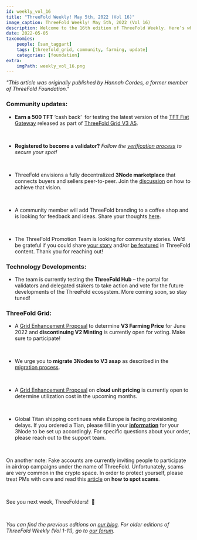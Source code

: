 ```yaml
---
id: weekly_vol_16
title: "ThreeFold Weekly! May 5th, 2022 (Vol 16)"
image_caption: ThreeFold Weekly! May 5th, 2022 (Vol 16)
description: Welcome to the 16th edition of ThreeFold Weekly. Here’s what happened in the ThreeFold universe last week.
date: 2022-05-05
taxonomies:
    people: [sam_taggart]
    tags: [threefold_grid, community, farming, update]
    categories: [foundation]
extra:
    imgPath: weekly_vol_16.png
---
```


*"This article was originally published by Hannah Cordes, a former member of ThreeFold Foundation."*


### Community updates:

* **Earn a 500 TFT** ‘cash back’  for testing the latest version of the [TFT Fiat Gateway](https://forum.threefold.io/t/tft-fiat-gateway-beta-testing-program/2746) released as part of [ThreeFold Grid V3 A5](https://forum.threefold.io/t/threefold-product-updates-tfgrid-v3-a-5-april-2022/2713?u=hannahcordes).

<br/>

* **Registered to become a validator?** *Follow the [verification process](https://forum.threefold.io/t/the-threefold-validators-verification-process/2276) to secure your spot!*

<br/>

* ThreeFold envisions a fully decentralized **3Node marketplace** that connects buyers and sellers peer-to-peer. Join the [discussion](https://forum.threefold.io/t/3node-marketplace-how-do-we-further-decentralize/2752?u=hannahcordes) on how to achieve that vision.

<br/>

* A community member will add ThreeFold branding to a coffee shop and is looking for feedback and ideas. Share your thoughts [here](https://forum.threefold.io/t/if-bitcoin-is-resumed-in-one-word-as-hope-what-tft-would-be/2725/10).

<br/>

* The ThreeFold Promotion Team is looking for community stories. We’d be grateful if you could share [your story](https://forum.threefold.io/t/looking-for-farmer-stories-to-share-with-the-world/2398?u=hannahcordes) and/or [be featured](https://forum.threefold.io/t/looking-for-people-to-feature-in-threefold-content-its-super-simple/2636/3) in ThreeFold content. Thank you for reaching out!

### Technology Developments: 

* The team is currently testing the **ThreeFold Hub** – the portal for validators and delegated stakers to take action and vote for the future developments of the ThreeFold ecosystem. More coming soon, so stay tuned! 

### ThreeFold Grid:

* A [Grid Enhancement Proposal](https://forum.threefold.io/t/gep-farming-v3-start-price-june-2022-and-v2-minting/2745?u=hannahcordes) to determine **V3 Farming Price** for June 2022 and **discontinuing V2 Minting** is currently open for voting. Make sure to participate!

<br/>

* We urge you to **migrate 3Nodes to V3 asap** as described in the [migration process](https://forum.threefold.io/t/farming-migration-grid-v2-v3/2143?u=hannahcordes).

<br/>

* A [Grid Enhancement Proposal](https://forum.threefold.io/t/gep-for-tfgrid-pricing/2772?u=hannahcordes) on **cloud unit pricing** is currently open to determine utilization cost in the upcoming months.

<br/>

* Global Titan shipping continues while Europe is facing provisioning delays. If you ordered a Tian, please fill in your **[information](https://forum.threefold.io/t/creating-your-v3-farm-required-for-open-unshipped-orders/2144)** for your 3Node to be set up accordingly. For specific questions about your order, please reach out to the support team.

<br/>

On another note: Fake accounts are currently inviting people to participate in airdrop campaigns under the name of ThreeFold. Unfortunately, scams are very common in the crypto space. In order to protect yourself, please treat PMs with care and read this [article](https://medium.com/the-capital/cryptocurrency-airdrop-scams-how-to-spot-them-and-avoid-being-a-victim-38172ad91b2d) on **how to spot scams**.

<br/>

See you next week, ThreeFolders!  🙌 

<br/>

*You can find the previous editions on [our blog](https://threefold.io/blog). For older editions of ThreeFold Weekly (Vol 1-11), go to [our forum](https://forum.threefold.io/c/ecosystem-developments/41).*
